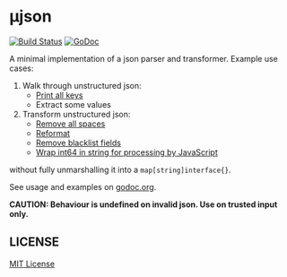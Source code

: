 # µjson

[![Build Status](https://travis-ci.org/ng-vu/ujson.svg?branch=master)](https://travis-ci.org/ng-vu/ujson)
[![GoDoc](https://img.shields.io/badge/godoc-reference-blue.svg)](http://godoc.org/github.com/ng-vu/ujson)

A minimal implementation of a json parser and transformer. Example use cases:

1. Walk through unstructured json:
   - [Print all keys](https://godoc.org/github.com/ng-vu/ujson#example-Walk)
   - Extract some values
2. Transform unstructured json:
   - [Remove all spaces](https://godoc.org/github.com/ng-vu/ujson#example-Walk--Reconstruct)
   - [Reformat](https://godoc.org/github.com/ng-vu/ujson#example-Walk--Reformat)
   - [Remove blacklist fields](https://godoc.org/github.com/ng-vu/ujson#example-Walk--RemoveBlacklistFields)
   - [Wrap int64 in string for processing by JavaScript](https://godoc.org/github.com/ng-vu/ujson#example-Walk--WrapInt64InString)

without fully unmarshalling it into a `map[string]interface{}`.

See usage and examples on [godoc.org](https://godoc.org/github.com/ng-vu/ujson).

**CAUTION: Behaviour is undefined on invalid json. Use on trusted input only.**

## LICENSE

[MIT License](https://opensource.org/licenses/mit-license.php)

